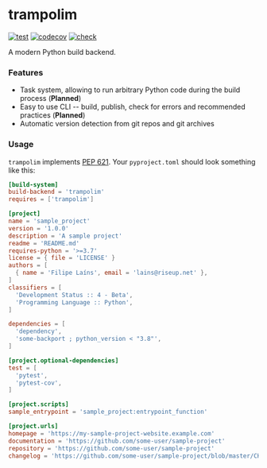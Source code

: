 # trampolim

[![test](https://github.com/FFY00/trampolim/actions/workflows/test.yml/badge.svg)](https://github.com/FFY00/trampolim/actions/workflows/test.yml)
[![codecov](https://codecov.io/gh/FFY00/trampolim/branch/main/graph/badge.svg?token=QAfQGa1bld)](https://codecov.io/gh/FFY00/trampolim)
[![check](https://github.com/FFY00/trampolim/actions/workflows/check.yml/badge.svg)](https://github.com/FFY00/trampolim/actions/workflows/check.yml)

A modern Python build backend.

### Features

- Task system, allowing to run arbitrary Python code during the build process (**Planned**)
- Easy to use CLI -- build, publish, check for errors and recommended practices (**Planned**)
- Automatic version detection from git repos and git archives

### Usage

`trampolim` implements [PEP 621](https://www.python.org/dev/peps/pep-0621).
Your `pyproject.toml` should look something like this:

```toml
[build-system]
build-backend = 'trampolim'
requires = ['trampolim']

[project]
name = 'sample_project'
version = '1.0.0'
description = 'A sample project'
readme = 'README.md'
requires-python = '>=3.7'
license = { file = 'LICENSE' }
authors = [
  { name = 'Filipe Laíns', email = 'lains@riseup.net' },
]
classifiers = [
  'Development Status :: 4 - Beta',
  'Programming Language :: Python',
]

dependencies = [
  'dependency',
  'some-backport ; python_version < "3.8"',
]

[project.optional-dependencies]
test = [
  'pytest',
  'pytest-cov',
]

[project.scripts]
sample_entrypoint = 'sample_project:entrypoint_function'

[project.urls]
homepage = 'https://my-sample-project-website.example.com'
documentation = 'https://github.com/some-user/sample-project'
repository = 'https://github.com/some-user/sample-project'
changelog = 'https://github.com/some-user/sample-project/blob/master/CHANGELOG.rst'
```
